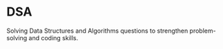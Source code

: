 # DSA
Solving Data Structures and Algorithms questions to strengthen problem-solving and coding skills.
